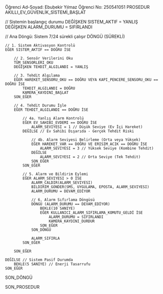 Öğrenci Ad-Soyad: Ebubekir Yılmaz
Öğrenci No: 250541051
PROSEDUR AKILLI_EV_GÜVENLİK_SİSTEMİ_BAŞLAT

// Sistemin başlangıç durumu
DEĞİŞKEN SISTEM_AKTIF = YANLIŞ
DEĞİŞKEN ALARM_DURUMU = SIFIRLANDI

// Ana Döngü: Sistem 7/24 sürekli çalışır
DÖNGÜ (SÜREKLİ)

    // 1. Sistem Aktivasyon Kontrolü
    EĞER SISTEM_AKTIF == DOĞRU İSE

        // 2. Sensör Verilerini Oku
        TÜM_SENSORLERI_OKU
        DEĞİŞKEN TEHDIT_ALGILANDI = YANLIŞ

        // 3. Tehdit Algılama
        EĞER HAREKET_SENSORU_OKU == DOĞRU VEYA KAPI_PENCERE_SENSORU_OKU == DOĞRU İSE
            TEHDIT_ALGILANDI = DOĞRU
            KAMERA_KAYDINI_BAŞLAT
        SON_EĞER

        // 4. Tehdit Durumu İşle
        EĞER TEHDIT_ALGILANDI == DOĞRU İSE

            // 4a. Yanlış Alarm Kontrolü
            EĞER EV_SAHIBI_EVDEMI == DOĞRU İSE
                ALARM_SEVIYESI = 1 // Düşük Seviye (Ev İçi Hareket)
            DEĞİLSE // Ev Sahibi Dışarıda - Gerçek Tehdit Riski
                
                // 4b. Alarm Seviyesi Belirleme (Orta veya Yüksek)
                EĞER HAREKET_VAR == DOĞRU VE ERISIM_ACIK == DOĞRU İSE
                    ALARM_SEVIYESI = 3 // Yüksek Seviye (Kombine Tehdit)
                DEĞİLSE
                    ALARM_SEVIYESI = 2 // Orta Seviye (Tek Tehdit)
                SON_EĞER
            SON_EĞER

            // 5. Alarm ve Bildirim Eylemi
            EĞER ALARM_SEVIYESI > 0 İSE
                ALARM_CALDIR(ALARM_SEVIYESI)
                BILDIRIM_GONDER(SMS, UYGULAMA, EPOSTA, ALARM_SEVIYESI)
                ALARM_DURUMU = DEVAM_EDİYOR

                // 6. Alarm Sıfırlama Döngüsü
                DÖNGÜ (ALARM_DURUMU == DEVAM_EDİYOR)
                    BEKLE(10 SANIYE)
                    EĞER KULLANICI_ALARM_SIFIRLAMA_KOMUTU_GELDİ İSE
                        ALARM_DURUMU = SIFIRLANDI
                        KAMERA_KAYDINI_DURDUR
                    SON_EĞER
                SON_DÖNGÜ

                ALARM_SIFIRLA
            SON_EĞER

        SON_EĞER

    DEĞİLSE // Sistem Pasif Durumda
        BEKLE(5 SANIYE) // Enerji Tasarrufu
    SON_EĞER

SON_DÖNGÜ

SON_PROSEDUR
